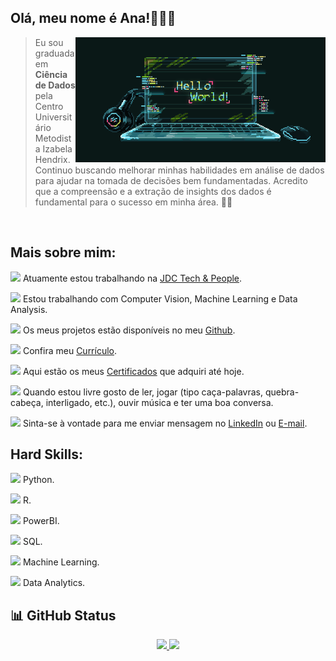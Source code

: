 ## Olá, meu nome é Ana!👩🏻‍💻

<!--<div>
    <img src="dc.png" width="300" align="right">
</div> -->
<img src="gif.gif"  align="right">

> Eu sou graduada em **Ciência de Dados** pela Centro Universitário Metodista Izabela Hendrix. 
> Continuo buscando melhorar minhas habilidades em análise de dados para ajudar na tomada de decisões bem fundamentadas. Acredito que a compreensão e a extração
 de insights dos dados é fundamental para o sucesso em minha área. 🎲💚
<br/>

## Mais sobre mim:

<img src="https://user-images.githubusercontent.com/57241391/216839892-79024658-8384-4a35-b903-c634cd2cf7d3.png" height="25">  Atuamente estou trabalhando na [JDC Tech & People](https://jdctech.com.br/).

<img src="https://user-images.githubusercontent.com/57241391/216839998-e0537e3d-b4de-419c-b1ee-542328fc5e0a.png" height="25">  Estou trabalhando com Computer Vision, Machine Learning e Data Analysis.

<img src="https://user-images.githubusercontent.com/57241391/216839605-4c87ad04-319c-40b4-8e9b-41a88b6bbea8.png" height="25">  Os meus projetos estão disponíveis no meu [Github](https://github.com/anamariapego).

<img src="https://user-images.githubusercontent.com/57241391/216840069-b1a1201f-999f-49cf-8559-e70c089e1fe7.png" height="30">  Confira meu [Currículo](https://drive.google.com/file/d/1sYlgM2UIJQi5036e569nbeckBy1yIEVB/view?usp=share_link).

<img src="https://user-images.githubusercontent.com/57241391/216840287-e9d5ddd4-1471-47e2-88d2-955411d335db.png" height="25">  Aqui estão os meus [Certificados](https://drive.google.com/drive/folders/1t_adGWdgqYNaekqp4jMj4u5KKMU6fIyh?usp=sharing) que adquiri até hoje.

<img src="https://user-images.githubusercontent.com/57241391/216840500-c94634ec-a5c0-4ffb-997b-bc968e698231.png" height="25">  Quando estou livre gosto de ler, jogar (tipo caça-palavras, quebra-cabeça, interligado, etc.), ouvir música e ter uma boa conversa. 

<img src="https://user-images.githubusercontent.com/57241391/216840591-dae323e4-f0ca-47c3-86a1-53caf1f307ba.png" height="25">  Sinta-se à vontade para me enviar mensagem no [LinkedIn](https://www.linkedin.com/in/ana-pego/) ou [E-mail](mailto:anapinheiro0404@gmail.com).
<br>

## Hard Skills:

<img src="https://user-images.githubusercontent.com/57241391/216841855-87ae58be-46d5-4434-bd49-eba464e8f8f6.png"  height="25"> Python.

<img src="https://user-images.githubusercontent.com/57241391/216842189-6213fd4a-9a94-4a63-bb26-445fcdda89fd.png"  height="25"> R.

<img src="https://user-images.githubusercontent.com/57241391/216842322-705bc15c-607b-4668-b86a-be582b21cb1b.png"  height="25"> PowerBI.

<img src="https://user-images.githubusercontent.com/57241391/216842485-dded7f1c-0ac7-42cd-9a1e-1660d0c68b57.png"  height="25"> SQL.

<img src="https://user-images.githubusercontent.com/57241391/216842644-9ef5c32d-d35c-4a86-8cf4-cb3f5b6521f4.png"  height="25"> Machine Learning.

<img src="https://user-images.githubusercontent.com/57241391/216842730-cb1470a0-a340-46de-946e-0ac18048cb2a.png"  height="25"> Data Analytics.

## 📊 GitHub Status


<p align="center">
<a href="https://github.com/anamariapego">
  <img height="160em" src="https://github-readme-stats-eight-theta.vercel.app/api?username=anamariapego&show_icons=true&theme=tokyonight&include_all_commits=true&count_private=true"/>
  <img height="160em" src="https://github-readme-stats-eight-theta.vercel.app/api/top-langs/?username=anamariapego&layout=compact&langs_count=8&theme=tokyonight"/>
</a>
</p>
